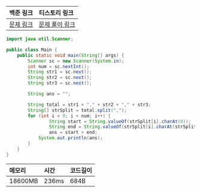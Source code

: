 
| 백준 링크                                         | 티스토리 링크                                       |
|:----------------------------------------------|:----------------------------------------------|
| [문제 링크](https://www.acmicpc.net/problem/9086) | [문제 풀이 링크](https://strong-park.tistory.com/16) |


```java
import java.util.Scanner;

public class Main {
    public static void main(String[] args) {
        Scanner sc = new Scanner(System.in);
        int num = sc.nextInt();
        String str1 = sc.next();
        String str2 = sc.next();
        String str3 = sc.next();

        String ans = "";

        String total = str1 + "," + str2 + "," + str3;
        String[] strSplit = total.split(",");
        for (int i = 0; i < num; i++) {
                String start = String.valueOf(strSplit[i].charAt(0));
                String end = String.valueOf(strSplit[i].charAt(strSplit[i].length()-1));
                ans = start + end;
            System.out.println(ans);
        }
    }
}

```


| 메모리     | 시간   | 코드길이 |
|:--------|:-----|:-----|
| 18600MB | 236ms     | 684B  |